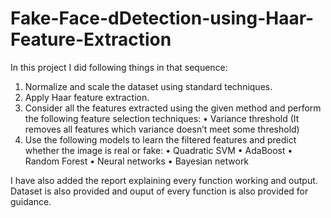 # Fake-Face-dDetection-using-Haar-Feature-Extraction
In this project I did following things in that sequence:
  1) Normalize and scale the dataset using standard techniques.
  2) Apply Haar feature extraction.
  3) Consider all the features extracted using the given method and perform the following
feature selection techniques: 
    • Variance threshold (It removes all features which variance doesn’t meet some
      threshold)
  4) Use the following models to learn the filtered features and predict whether the image is real
or fake:
    • Quadratic SVM
    • AdaBoost
    • Random Forest
    • Neural networks
    • Bayesian network

I have also added the report explaining every function working and output.
Dataset is also provided and ouput of every function is also provided for guidance.
